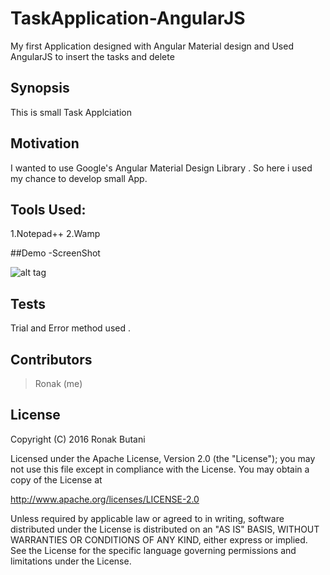 # TaskApplication-AngularJS
My first Application designed with Angular Material design and Used AngularJS to insert the tasks and delete


## Synopsis

This is small Task Applciation 


## Motivation

I wanted to use Google's Angular Material Design Library . So here i used my chance to develop small App.




## Tools Used:
1.Notepad++
2.Wamp

##Demo -ScreenShot

![alt tag](https://github.com/rbutani/TaskApplication-AngularJS/blob/master/taskapp.PNG)


## Tests

Trial and Error method used .

## Contributors

>Ronak (me)

## License

Copyright (C) 2016 Ronak Butani 

Licensed under the Apache License, Version 2.0 (the "License");
you may not use this file except in compliance with the License.
You may obtain a copy of the License at

http://www.apache.org/licenses/LICENSE-2.0

Unless required by applicable law or agreed to in writing, software
distributed under the License is distributed on an "AS IS" BASIS,
WITHOUT WARRANTIES OR CONDITIONS OF ANY KIND, either express or implied.
See the License for the specific language governing permissions and
limitations under the License.
